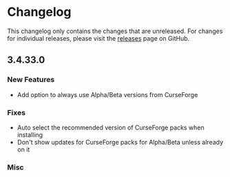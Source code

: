 # Changelog

This changelog only contains the changes that are unreleased. For changes for individual releases, please visit the
[releases](https://github.com/ATLauncher/ATLauncher/releases) page on GitHub.

## 3.4.33.0

### New Features
- Add option to always use Alpha/Beta versions from CurseForge

### Fixes
- Auto select the recommended version of CurseForge packs when installing
- Don't show updates for CurseForge packs for Alpha/Beta unless already on it

### Misc
